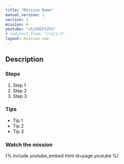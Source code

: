 ```yaml
---
title: "Mission Name"
manual_version: 1
section: 1
mission: H
youtube: "vSjX02FIZCk"
# redirect_from: "/v1/1-h"
layout: mission-vue
---
```




## Description

### Steps

1. Step 1
2. Step 2
3. Step 3

### Tips

* Tip 1
* Tip 2
* Tip 3

### Watch the mission

{% include youtube_embed.html id=page.youtube %}

<!-- includes feedback and link to the index -->
